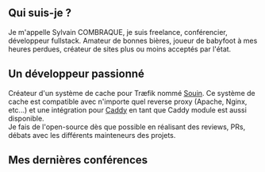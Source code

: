 ## Qui suis-je ?
Je m'appelle Sylvain COMBRAQUE, je suis freelance, conférencier, développeur fullstack. Amateur de bonnes bières, joueur de babyfoot à mes heures perdues, créateur de sites plus ou moins acceptés par l'état.

## Un développeur passionné
Créateur d'un système de cache pour Træfik nommé [Souin](https://github.com/darkweak/souin). Ce système de cache est compatible avec n'importe quel reverse proxy (Apache, Nginx, etc...) et une intégration pour [Caddy](https://github.com/caddyserver/caddy) en tant que Caddy module est aussi disponible.  
Je fais de l'open-source dès que possible en réalisant des reviews, PRs, débats avec les différents mainteneurs des projets.

## Mes dernières conférences
